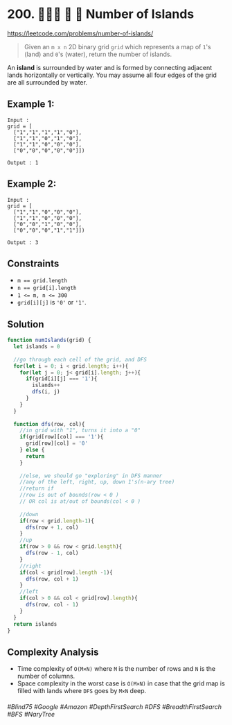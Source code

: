 # 200. 👩🏽‍🦯 🔎 🌴 Number of Islands
https://leetcode.com/problems/number-of-islands/

> Given an `m x n` 2D binary grid `grid` which represents a map of `1`'s (land) and `0`'s (water), return the number of islands.

An <b>island</b> is surrounded by water and is formed by connecting adjacent lands horizontally or vertically. You may assume all four edges of the grid are all surrounded by water.

## Example 1:
````
Input :
grid = [
  ["1","1","1","1","0"],
  ["1","1","0","1","0"],
  ["1","1","0","0","0"],
  ["0","0","0","0","0"]])

Output : 1
````
## Example 2:
````
Input :
grid = [
  ["1","1","0","0","0"],
  ["1","1","0","0","0"],
  ["0","0","1","0","0"],
  ["0","0","0","1","1"]])

Output : 3
````

## Constraints

- `m == grid.length`
- `n == grid[i].length`
- `1 <= m, n <= 300`
- `grid[i][j]` is `'0'` or `'1'`.

## Solution
````js
function numIslands(grid) {
  let islands = 0
  
  //go through each cell of the grid, and DFS
  for(let i = 0; i < grid.length; i++){
    for(let j = 0; j< grid[i].length; j++){
      if(grid[i][j] === '1'){
        islands++
        dfs(i, j)
      }
    }
  }
  
  function dfs(row, col){
    //in grid with "1", turns it into a "0"
    if(grid[row][col] === '1'){
      grid[row][col] = '0'
    } else {
      return
    }
    
    //else, we should go "exploring" in DFS manner
    //any of the left, right, up, down 1's(n-ary tree)
    //return if
    //row is out of bounds(row < 0 )
    // OR col is at/out of bounds(col < 0 )
  
    //down
    if(row < grid.length-1){
      dfs(row + 1, col)
    }
    //up
    if(row > 0 && row < grid.length){
      dfs(row - 1, col)
    }
    //right
    if(col < grid[row].length -1){
      dfs(row, col + 1)
    }
    //left
    if(col > 0 && col < grid[row].length){
      dfs(row, col - 1)
    } 
  }
  return islands
}
````


## Complexity Analysis
- Time complexity of `O(M×N)` where `M` is the number of rows and `N` is the number of columns.
- Space complexity in the worst case is `O(M×N)` in case that the grid map is filled with lands where `DFS` goes by `M×N` deep.

###### #Blind75 #Google #Amazon #DepthFirstSearch #DFS #BreadthFirstSearch #BFS #NaryTree
